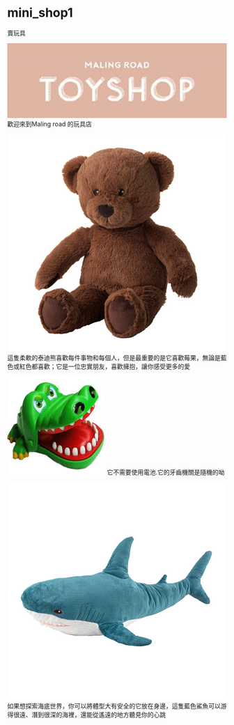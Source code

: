 # mini_shop1
賣玩具

![image](https://github.com/town117/mini_shop1/blob/master/title.jpg)
歡迎來到Maling road 的玩具店

![image](https://github.com/town117/mini_shop1/blob/master/bear.jpg)
這隻柔軟的泰迪熊喜歡每件事物和每個人，但是最重要的是它喜歡莓果，無論是藍色或紅色都喜歡；它是一位忠實朋友，喜歡擁抱，讓你感受更多的愛

![image](https://github.com/town117/mini_shop1/blob/master/kk.jpg)
它不需要使用電池.它的牙齒機關是隨機的呦

![image](https://github.com/town117/mini_shop1/blob/master/shark.jpg)
如果想探索海底世界，你可以將體型大有安全的它放在身邊，這隻藍色鯊魚可以游得很遠、潛到很深的海裡，還能從遙遠的地方聽見你的心跳
